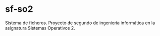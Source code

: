 # sf-so2
Sistema de ficheros. Proyecto de segundo de ingeniería informática en la asignatura Sistemas Operativos 2.
